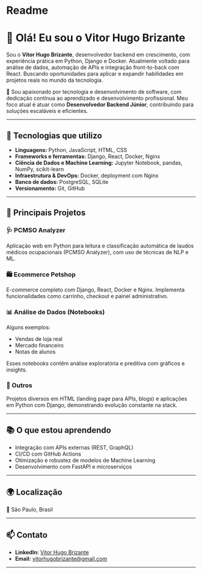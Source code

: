 # Readme
# 👋 Olá! Eu sou o Vitor Hugo Brizante

Sou o **Vitor Hugo Brizante**, desenvolvedor backend em crescimento, com experiência prática em Python, Django e Docker. Atualmente voltado para análise de dados, automação de APIs e integração front-to-back com React. Buscando oportunidades para aplicar e expandir habilidades em projetos reais no mundo da tecnologia.



🎯 Sou apaixonado por tecnologia e desenvolvimento de software, com dedicação contínua ao aprendizado e desenvolvimento profissional. Meu foco atual é atuar como **Desenvolvedor Backend Júnior**, contribuindo para soluções escaláveis e eficientes.

---

## 🚀 Tecnologias que utilizo

- **Linguagens:** Python, JavaScript, HTML, CSS  
- **Frameworks e ferramentas:** Django, React, Docker, Nginx  
- **Ciência de Dados e Machine Learning:** Jupyter Notebook, pandas, NumPy, scikit-learn  
- **Infraestrutura & DevOps:** Docker, deployment com Nginx  
- **Banco de dados:** PostgreSQL, SQLite  
- **Versionamento:** Git, GitHub

---

## 📌 Principais Projetos

### 🩺 PCMSO Analyzer  
Aplicação web em Python para leitura e classificação automática de laudos médicos ocupacionais (PCMSO Analyzer), com uso de técnicas de NLP e ML.

### 🛍️ Ecommerce Petshop  
E-commerce completo com Django, React, Docker e Nginx. Implementa funcionalidades como carrinho, checkout e painel administrativo.

### 📊 Análise de Dados (Notebooks)  
Alguns exemplos:  
- Vendas de loja real  
- Mercado financeiro  
- Notas de alunos  

Esses notebooks contêm análise exploratória e preditiva com gráficos e insights.

### 🧪 Outros  
Projetos diversos em HTML (landing page para APIs, blogs) e aplicações em Python com Django, demonstrando evolução constante na stack.

---

## 📚 O que estou aprendendo

- Integração com APIs externas (REST, GraphQL)  
- CI/CD com GitHub Actions  
- Otimização e robustez de modelos de Machine Learning  
- Desenvolvimento com FastAPI e microserviços  

---

## 🌍 Localização  
📍 São Paulo, Brasil

---

## 📫 Contato

- **LinkedIn:** [Vitor Hugo Brizante](https://www.linkedin.com/in/vitorhugobrizante/)  
- **Email:** vitorhugobrizante@gmail.com  

---


